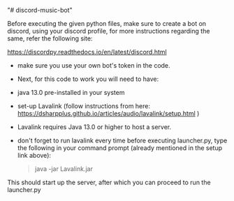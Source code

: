 "# discord-music-bot" 

Before executing the given python files, make sure to create a bot on discord, using your discord profile, for more instructions regarding the same, refer the following site:

https://discordpy.readthedocs.io/en/latest/discord.html

- make sure you use your own bot's token in the code.

- Next, for this code to work you will need to have: 
- java 13.0 pre-installed in your system
- set-up Lavalink (follow instructions from here: https://dsharpplus.github.io/articles/audio/lavalink/setup.html )

- Lavalink requires Java 13.0 or higher to host a server.

- don't forget to run lavalink every time before executing launcher.py, type the following in your command prompt (already mentioned in the setup link above):

    >java -jar Lavalink.jar

This should start up the server, after which you can proceed to run the launcher.py
